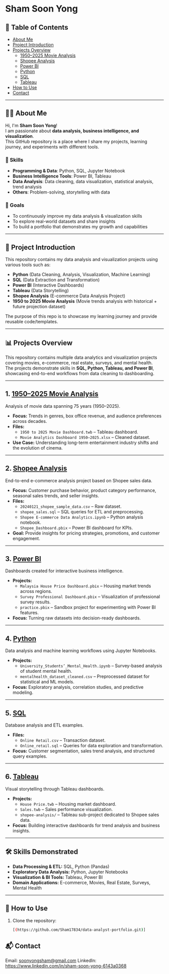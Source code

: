 # Sham Soon Yong

## 📑 Table of Contents
- [About Me](#-about-me)
- [Project Introduction](#-project-introduction)
- [Projects Overview](#-projects-overview)
  - [1950–2025 Movie Analysis](#1-19502025-movie-analysis)
  - [Shopee Analysis](#2-shopee-analysis)
  - [Power BI](#3-power-bi)
  - [Python](#4-python)
  - [SQL](#5-sql)
  - [Tableau](#6-tableau)
- [How to Use](#-how-to-use)
- [Contact](#-contact)

---

## 👨‍💻 About Me
Hi, I'm **Sham Soon Yong**!  
I am passionate about **data analysis, business intelligence, and visualization**.  
This GitHub repository is a place where I share my projects, learning journey, and experiments with different tools.

### 🔧 Skills
- **Programming & Data**: Python, SQL, Jupyter Notebook  
- **Business Intelligence Tools**: Power BI, Tableau  
- **Data Analysis**: Data cleaning, data visualization, statistical analysis, trend analysis  
- **Others**: Problem-solving, storytelling with data

### 🎯 Goals
- To continuously improve my data analysis & visualization skills  
- To explore real-world datasets and share insights  
- To build a portfolio that demonstrates my growth and capabilities  

---

## 📌 Project Introduction
This repository contains my data analysis and visualization projects using various tools such as:
- **Python** (Data Cleaning, Analysis, Visualization, Machine Learning)
- **SQL** (Data Extraction and Transformation)
- **Power BI** (Interactive Dashboards)
- **Tableau** (Data Storytelling)
- **Shopee Analysis** (E-commerce Data Analysis Project)
- **1950 to 2025 Movie Analysis** (Movie trends analysis with historical + future projection dataset)

The purpose of this repo is to showcase my learning journey and provide reusable code/templates.

---

## 📊 Projects Overview

This repository contains multiple data analytics and visualization projects covering movies, e-commerce, real estate, surveys, and mental health.  
The projects demonstrate skills in **SQL, Python, Tableau, and Power BI**, showcasing end-to-end workflows from data cleaning to dashboarding.  

---

## 1. [1950–2025 Movie Analysis](1950-to-2025-Movie-Analysis)
Analysis of movie data spanning 75 years (1950–2025).  

- **Focus:** Trends in genres, box office revenue, and audience preferences across decades.  
- **Files:**  
  - `1950 to 2025 Movie Dashboard.twb` – Tableau dashboard.  
  - `Movie Analytics Dashboard 1950–2025.xlsx` – Cleaned dataset.  
- **Use Case:** Understanding long-term entertainment industry shifts and the evolution of cinema.  

---

## 2. [Shopee Analysis](shopee-analysis)
End-to-end e-commerce analysis project based on Shopee sales data.  

- **Focus:** Customer purchase behavior, product category performance, seasonal sales trends, and seller insights.  
- **Files:**  
  - `20240121_shopee_sample_data.csv` – Raw dataset.  
  - `shopee_sales.sql` – SQL queries for ETL and preprocessing.  
  - `Shopee E-commerce Data Analytics.ipynb` – Python analysis notebook.  
  - `Shopee_Dashboard.pbix` – Power BI dashboard for KPIs.  
- **Goal:** Provide insights for pricing strategies, promotions, and customer engagement.  

---

## 3. [Power BI](PowerBI)
Dashboards created for interactive business intelligence.  

- **Projects:**  
  - `Malaysia House Price Dashboard.pbix` – Housing market trends across regions.  
  - `Survey Professional Dashboard.pbix` – Visualization of professional survey results.  
  - `practice.pbix` – Sandbox project for experimenting with Power BI features.  
- **Focus:** Turning raw datasets into decision-ready dashboards.  

---

## 4. [Python](Pyhton)
Data analysis and machine learning workflows using Jupyter Notebooks.  

- **Projects:**  
  - `University_Students’_Mental_Health.ipynb` – Survey-based analysis of student mental health.  
  - `mentalhealth_dataset_cleaned.csv` – Preprocessed dataset for statistical and ML models.  
- **Focus:** Exploratory analysis, correlation studies, and predictive modeling.  

---

## 5. [SQL](SQL)
Database analysis and ETL examples.  

- **Files:**  
  - `Online Retail.csv` – Transaction dataset.  
  - `Online_retail.sql` – Queries for data exploration and transformation.  
- **Focus:** Customer segmentation, sales trend analysis, and structured query examples.  

---

## 6. [Tableau](Tableau)
Visual storytelling through Tableau dashboards.  

- **Projects:**  
  - `House Price.twb` – Housing market dashboard.  
  - `Sales.twb` – Sales performance visualization.  
  - `shopee-analysis/` – Tableau sub-project dedicated to Shopee sales data.  
- **Focus:** Building interactive dashboards for trend analysis and business insights.  

---

## 🛠️ Skills Demonstrated
- **Data Processing & ETL:** SQL, Python (Pandas)  
- **Exploratory Data Analysis:** Python, Jupyter Notebooks  
- **Visualization & BI Tools:** Tableau, Power BI  
- **Domain Applications:** E-commerce, Movies, Real Estate, Surveys, Mental Health  

---


## 🚀 How to Use
1. Clone the repository:
   ```bash
   [(https://github.com/Sham17834/data-analyst-portfolio.git)]

## 📬 Contact
Email: soonyongsham@gmail.com
LinkedIn: https://www.linkedin.com/in/sham-soon-yong-6143a0368
